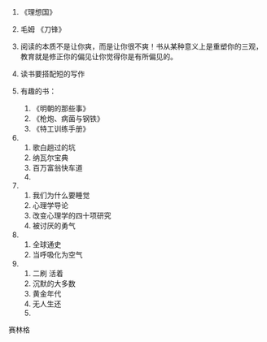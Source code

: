 1. 《理想国》
2. 毛姆 《刀锋》
3. 阅读的本质不是让你爽，而是让你很不爽！书从某种意义上是重塑你的三观，教育就是修正你的偏见让你觉得你是有所偏见的。
4.  读书要搭配短的写作
5.  有趣的书： 
	1. 《明朝的那些事》
	2. 《枪炮、病菌与钢铁》
	3. 《特工训练手册》
6.
	1. 歌白趟过的坑
	2. 纳瓦尔宝典
	3. 百万富翁快车道
	4. 

7.
	1. 我们为什么要睡觉
	2. 心理学导论   
	3. 改变心理学的四十项研究
	4. 被讨厌的勇气

8. 
	1. 全球通史
	2. 当呼吸化为空气

9.
	1. 二刷 活着
	2. 沉默的大多数
	3. 黄金年代
	4. 无人生还
	5. 


赛林格


